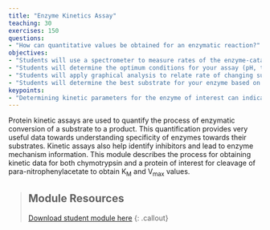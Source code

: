 ```yaml
---
title: "Enzyme Kinetics Assay"
teaching: 30
exercises: 150
questions:
- "How can quantitative values be obtained for an enzymatic reaction?"
objectives:
- "Students will use a spectrometer to measure rates of the enzyme-catalyzed reaction."
- "Students will determine the optimum conditions for your assay (pH, temperature, salt concentration, substrate concentration range, enzyme concentration range)."
- "Students will apply graphical analysis to relate rate of changing substrate/product concentration to enzyme-specific parameters: K<sub>M</sub> and V<sub>max</sub>."
- "Students will determine the best substrate for your enzyme based on substrate specificity data."
keypoints:
- "Determining kinetic parameters for the enzyme of interest can indicate the best substrate(s) for the enzyme and consequently provide insight into its function within an organism."
---
```

Protein kinetic assays are used to quantify the process of enzymatic conversion of a substrate to a product. This quantification provides very useful data towards understanding specificity of enzymes towards their substrates. Kinetic assays also help identify inhibitors and lead to enzyme mechanism information. This module describes the process for obtaining kinetic data for both chymotrypsin and a protein of interest for cleavage of para-nitrophenylacetate to obtain K<sub>M</sub> and V<sub>max</sub> values.

> ## Module Resources
>[Download student module here](https://docs.google.com/document/d/1nV8T0JmQrVTdcHl2ZQ02UQolsCST8Flmrj13ENstX0M/edit?usp=sharing)
{: .callout}
